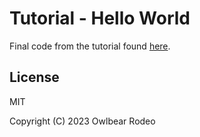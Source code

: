 # Tutorial - Hello World

Final code from the tutorial found [here](https://docs.owlbear.rodeo/extensions/category/tutorial---hello-world).

## License

MIT

Copyright (C) 2023 Owlbear Rodeo
